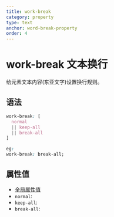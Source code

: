```yaml
---
title: work-break
category: property
type: text
anchor: word-break-property
order: 4
---
```


# work-break 文本换行

给元素文本内容(东亚文字)设置换行规则。

## 语法

```css
work-break: [
  normal
  || keep-all
  || break-all
]

eg:
work-break: break-all;
```

## 属性值

* [全局属性值](/front-end/CSS/values#anchor-值类型)
* `normal`:
* `keep-all`:
* `break-all`:
